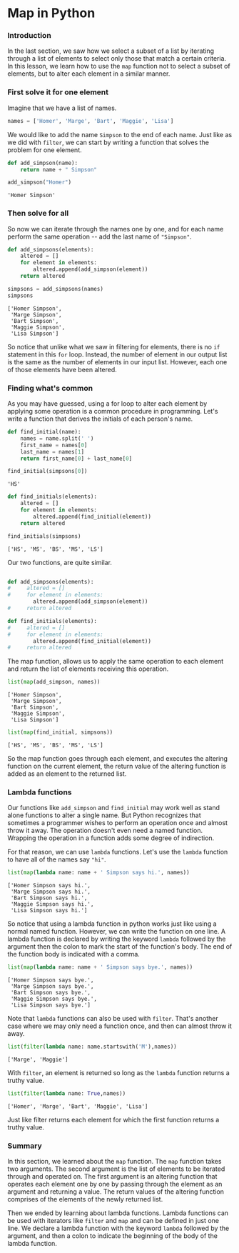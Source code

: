 
# Map in Python

### Introduction

In the last section, we saw how we select a subset of a list by iterating through a list of elements to select only those that match a certain criteria.  In this lesson, we learn how to use the `map` function not to select a subset of elements, but to alter each element in a similar manner.

### First solve it for one element

Imagine that we have a list of names. 


```python
names = ['Homer', 'Marge', 'Bart', 'Maggie', 'Lisa']
```

We would like to add the name `Simpson` to the end of each name.  Just like as we did with `filter`, we can start by writing a function that solves the problem for one element.


```python
def add_simpson(name):
    return name + " Simpson"
```


```python
add_simpson("Homer")
```




    'Homer Simpson'



### Then solve for all

So now we can iterate through the names one by one, and for each name perform the same operation -- add the last name of `"Simpson"`.


```python
def add_simpsons(elements):
    altered = []
    for element in elements:
        altered.append(add_simpson(element))
    return altered
```


```python
simpsons = add_simpsons(names)
simpsons
```




    ['Homer Simpson',
     'Marge Simpson',
     'Bart Simpson',
     'Maggie Simpson',
     'Lisa Simpson']



So notice that unlike what we saw in filtering for elements, there is no `if` statement in this `for` loop.  Instead, the number of element in our output list is the same as the number of elements in our input list.  However, each one of those elements have been altered.

### Finding what's common

As you may have guessed, using a for loop to alter each element by applying some operation is a common procedure in programming.  Let's write a function that derives the initials of each person's name.


```python
def find_initial(name):
    names = name.split(' ')
    first_name = names[0]
    last_name = names[1]
    return first_name[0] + last_name[0]
```


```python
find_initial(simpsons[0])
```




    'HS'




```python
def find_initials(elements):    
    altered = []
    for element in elements:
        altered.append(find_initial(element))
    return altered

find_initials(simpsons)
```




    ['HS', 'MS', 'BS', 'MS', 'LS']



Our two functions, are quite similar.

```python

def add_simpsons(elements):
#     altered = []
#     for element in elements:
        altered.append(add_simpson(element))
#     return altered

def find_initials(elements):    
#     altered = []
#     for element in elements:
        altered.append(find_initial(element))
#     return altered
```

The map function, allows us to apply the same operation to each element and return the list of elements receiving this operation. 


```python
list(map(add_simpson, names))
```




    ['Homer Simpson',
     'Marge Simpson',
     'Bart Simpson',
     'Maggie Simpson',
     'Lisa Simpson']




```python
list(map(find_initial, simpsons))
```




    ['HS', 'MS', 'BS', 'MS', 'LS']



So the map function goes through each element, and executes the altering function on the current element, the return value of the altering function is added as an element to the returned list.

### Lambda functions

Our functions like `add_simpson` and `find_initial` may work well as stand alone functions to alter a single name.  But Python recognizes that sometimes a programmer wishes to perform an operation once and almost throw it away.  The operation doesn't even need a named function.  Wrapping the operation in a function adds some degree of indirection.

For that reason, we can use `lambda` functions. Let's use the `lambda` function to have all of the names say `"hi"`.


```python
list(map(lambda name: name + ' Simpson says hi.', names))
```




    ['Homer Simpson says hi.',
     'Marge Simpson says hi.',
     'Bart Simpson says hi.',
     'Maggie Simpson says hi.',
     'Lisa Simpson says hi.']



So notice that using a lambda function in python works just like using a normal named function.  However, we can write the function on one line.  A lambda function is declared by writing the keyword `lambda` followed by the argument then the colon to mark the start of the function's body.  The end of the function body is indicated with a comma.


```python
list(map(lambda name: name + ' Simpson says bye.', names))
```




    ['Homer Simpson says bye.',
     'Marge Simpson says bye.',
     'Bart Simpson says bye.',
     'Maggie Simpson says bye.',
     'Lisa Simpson says bye.']



Note that `lambda` functions can also be used with `filter`.  That's another case where we may only need a function once, and then can almost throw it away.


```python
list(filter(lambda name: name.startswith('M'),names))
```




    ['Marge', 'Maggie']



With `filter`, an element is returned so long as the `lambda` function returns a truthy value.


```python
list(filter(lambda name: True,names))
```




    ['Homer', 'Marge', 'Bart', 'Maggie', 'Lisa']



Just like filter returns each element for which the first function returns a truthy value.

### Summary

In this section, we learned about the `map` function.  The `map` function takes two arguments.  The second argument is the list of elements to be iterated through and operated on.  The first argument is an altering function that operates each element one by one by passing through the element as an argument and returning a value.  The return values of the altering function comprises of the elements of the newly returned list.    

Then we ended by learning about lambda functions.  Lambda functions can be used with iterators like `filter` and `map` and can be defined in just one line.  We declare a lambda function with the keyword `lambda` followed by the argument, and then a colon to indicate the beginning of the body of the lambda function. 
